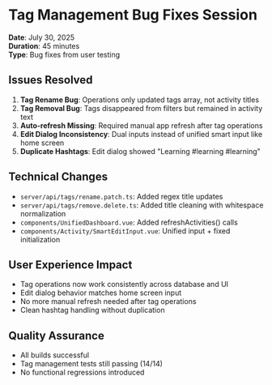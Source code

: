 # Tag Management Bug Fixes Session

**Date**: July 30, 2025  
**Duration**: 45 minutes  
**Type**: Bug fixes from user testing  

## Issues Resolved

1. **Tag Rename Bug**: Operations only updated tags array, not activity titles
2. **Tag Removal Bug**: Tags disappeared from filters but remained in activity text  
3. **Auto-refresh Missing**: Required manual app refresh after tag operations
4. **Edit Dialog Inconsistency**: Dual inputs instead of unified smart input like home screen
5. **Duplicate Hashtags**: Edit dialog showed "Learning #learning #learning"

## Technical Changes

- `server/api/tags/rename.patch.ts`: Added regex title updates
- `server/api/tags/remove.delete.ts`: Added title cleaning with whitespace normalization  
- `components/UnifiedDashboard.vue`: Added refreshActivities() calls
- `components/Activity/SmartEditInput.vue`: Unified input + fixed initialization

## User Experience Impact

- Tag operations now work consistently across database and UI
- Edit dialog behavior matches home screen input
- No more manual refresh needed after tag operations
- Clean hashtag handling without duplication

## Quality Assurance

- All builds successful
- Tag management tests still passing (14/14)
- No functional regressions introduced
